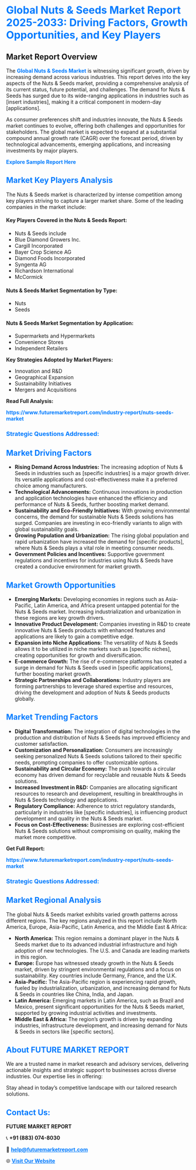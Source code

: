 <h1 style="color: #007BFF;">Global Nuts & Seeds Market Report 2025-2033: Driving Factors, Growth Opportunities, and Key Players</h1>

<section id="overview">
<h2>Market Report Overview</h2>
<p>The <a href="https://www.futuremarketreport.com/industry-report/nuts-seeds-market" style="color: #007BFF; text-decoration: none;"><strong>Global Nuts & Seeds Market</strong></a> is witnessing significant growth, driven by increasing demand across various industries. This report delves into the key aspects of the Nuts & Seeds market, providing a comprehensive analysis of its current status, future potential, and challenges. The demand for Nuts & Seeds has surged due to its wide-ranging applications in industries such as [insert industries], making it a critical component in modern-day [applications].</p>
<p>As consumer preferences shift and industries innovate, the Nuts & Seeds market continues to evolve, offering both challenges and opportunities for stakeholders. The global market is expected to expand at a substantial compound annual growth rate (CAGR) over the forecast period, driven by technological advancements, emerging applications, and increasing investments by major players.</p>
</section>

<section id="overview">
<p><a href="https://www.futuremarketreport.com/request-sample/reportId=96776" style="color: #007BFF; text-decoration: none;"><strong>Explore Sample Report Here</strong></a></p>
</section>

<section id="key-players">
<h2 style="color: #007BFF;">Market Key Players Analysis</h2>
<p>The Nuts & Seeds market is characterized by intense competition among key players striving to capture a larger market share. Some of the leading companies in the market include:</p>
<h4>Key Players Covered in the Nuts & Seeds Report:</h4>
<ul><li>Nuts &amp; Seeds include</li><li>Blue Diamond Growers Inc.</li><li>Cargill Incorporated</li><li>Bayer Crop Science AG</li><li>Diamond Foods Incorporated</li><li>Syngenta AG</li><li>Richardson International</li><li>McCormick</li></ul>
<h4>Nuts & Seeds Market Segmentation by Type:</h4>
<ul><li>Nuts</li><li>Seeds</li></ul>

<h4>Nuts & Seeds Market Segmentation by Application:</h4>
<ul><li>Supermarkets and Hypermarkets</li><li>Convenience Stores</li><li>Independent Retailers</li></ul>
<p><strong>Key Strategies Adopted by Market Players:</strong></p>
<ul>
<li>Innovation and R&D</li>
<li>Geographical Expansion</li>
<li>Sustainability Initiatives</li>
<li>Mergers and Acquisitions</li>
</ul>
</section>

<section>
<p><strong>Read Full Analysis: </strong></p><a href="https://www.futuremarketreport.com/industry-report/nuts-seeds-market" style="color: #007BFF; text-decoration: none;"><strong>https://www.futuremarketreport.com/industry-report/nuts-seeds-market</strong></a>
<h3 style="color: #007BFF;">Strategic Questions Addressed:</h3>
</section>

<section id="driving-factors">
<h2 style="color: #007BFF;">Market Driving Factors</h2>
<ul>
<li><strong>Rising Demand Across Industries:</strong> The increasing adoption of Nuts & Seeds in industries such as [specific industries] is a major growth driver. Its versatile applications and cost-effectiveness make it a preferred choice among manufacturers.</li>
<li><strong>Technological Advancements:</strong> Continuous innovations in production and application technologies have enhanced the efficiency and performance of Nuts & Seeds, further boosting market demand.</li>
<li><strong>Sustainability and Eco-Friendly Initiatives:</strong> With growing environmental concerns, the demand for sustainable Nuts & Seeds solutions has surged. Companies are investing in eco-friendly variants to align with global sustainability goals.</li>
<li><strong>Growing Population and Urbanization:</strong> The rising global population and rapid urbanization have increased the demand for [specific products], where Nuts & Seeds plays a vital role in meeting consumer needs.</li>
<li><strong>Government Policies and Incentives:</strong> Supportive government regulations and incentives for industries using Nuts & Seeds have created a conducive environment for market growth.</li>
</ul>
</section>

<section id="growth-opportunities">
<h2 style="color: #007BFF;">Market Growth Opportunities</h2>
<ul>
<li><strong>Emerging Markets:</strong> Developing economies in regions such as Asia-Pacific, Latin America, and Africa present untapped potential for the Nuts & Seeds market. Increasing industrialization and urbanization in these regions are key growth drivers.</li>
<li><strong>Innovative Product Development:</strong> Companies investing in R&D to create innovative Nuts & Seeds products with enhanced features and applications are likely to gain a competitive edge.</li>
<li><strong>Expansion into Niche Applications:</strong> The versatility of Nuts & Seeds allows it to be utilized in niche markets such as [specific niches], creating opportunities for growth and diversification.</li>
<li><strong>E-commerce Growth:</strong> The rise of e-commerce platforms has created a surge in demand for Nuts & Seeds used in [specific applications], further boosting market growth.</li>
<li><strong>Strategic Partnerships and Collaborations:</strong> Industry players are forming partnerships to leverage shared expertise and resources, driving the development and adoption of Nuts & Seeds products globally.</li>
</ul>
</section>

<section id="trending-factors">
<h2 style="color: #007BFF;">Market Trending Factors</h2>
<ul>
<li><strong>Digital Transformation:</strong> The integration of digital technologies in the production and distribution of Nuts & Seeds has improved efficiency and customer satisfaction.</li>
<li><strong>Customization and Personalization:</strong> Consumers are increasingly seeking personalized Nuts & Seeds solutions tailored to their specific needs, prompting companies to offer customizable options.</li>
<li><strong>Sustainability and Circular Economy:</strong> The push towards a circular economy has driven demand for recyclable and reusable Nuts & Seeds solutions.</li>
<li><strong>Increased Investment in R&D:</strong> Companies are allocating significant resources to research and development, resulting in breakthroughs in Nuts & Seeds technology and applications.</li>
<li><strong>Regulatory Compliance:</strong> Adherence to strict regulatory standards, particularly in industries like [specific industries], is influencing product development and quality in the Nuts & Seeds market.</li>
<li><strong>Focus on Cost-Effectiveness:</strong> Businesses are exploring cost-efficient Nuts & Seeds solutions without compromising on quality, making the market more competitive.</li>
</ul>
</section>

<section>
<p><strong>Get Full Report: </strong></p><a href="https://www.futuremarketreport.com/industry-report/nuts-seeds-market" style="color: #007BFF; text-decoration: none;"><strong>https://www.futuremarketreport.com/industry-report/nuts-seeds-market</strong></a>
<h3 style="color: #007BFF;">Strategic Questions Addressed:</h3>
</section>


<section id="regional-analysis">
<h2 style="color: #007BFF;">Market Regional Analysis</h2>
<p>The global Nuts & Seeds market exhibits varied growth patterns across different regions. The key regions analyzed in this report include North America, Europe, Asia-Pacific, Latin America, and the Middle East & Africa:</p>
<ul>
<li><strong>North America:</strong> This region remains a dominant player in the Nuts & Seeds market due to its advanced industrial infrastructure and high adoption of new technologies. The U.S. and Canada are leading markets in this region.</li>
<li><strong>Europe:</strong> Europe has witnessed steady growth in the Nuts & Seeds market, driven by stringent environmental regulations and a focus on sustainability. Key countries include Germany, France, and the U.K.</li>
<li><strong>Asia-Pacific:</strong> The Asia-Pacific region is experiencing rapid growth, fueled by industrialization, urbanization, and increasing demand for Nuts & Seeds in countries like China, India, and Japan.</li>
<li><strong>Latin America:</strong> Emerging markets in Latin America, such as Brazil and Mexico, present significant opportunities for the Nuts & Seeds market, supported by growing industrial activities and investments.</li>
<li><strong>Middle East & Africa:</strong> The region’s growth is driven by expanding industries, infrastructure development, and increasing demand for Nuts & Seeds in sectors like [specific sectors].</li>
</ul>
</section>

<footer>
<h2 style="color: #007BFF;">About FUTURE MARKET REPORT</h2>
<p>We are a trusted name in market research and advisory services, delivering actionable insights and strategic support to businesses across diverse industries. Our expertise lies in offering:</p>

<p>Stay ahead in today’s competitive landscape with our tailored research solutions.</p>

<h2 style="color: #007BFF;">Contact Us:</h2>
<p><strong>FUTURE MARKET REPORT</strong></p>
<p>📞 <strong>+91 (883) 074-8030</strong></p>
<p>📧 <strong><a href="mailto:help@futuremarketreport.com" style="color: #007BFF;">help@futuremarketreport.com</a></strong></p>
<p>🌐 <strong><a href="https://www.futuremarketreport.com/" style="color: #007BFF;">Visit Our Website</a></strong></p>
</footer>